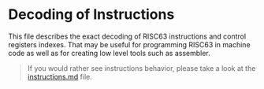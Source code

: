 # Decoding of Instructions

This file describes the exact decoding of RISC63 instructions and control registers indexes. That may be useful for programming RISC63 in machine code as well as for creating low level tools such as assembler.

> If you would rather see instructions behavior, please take a look at the [instructions.md](instructions.md) file.
